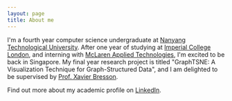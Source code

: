 ```yaml
---
layout: page
title: About me
---
```


<!-- <p class="message">
  Hey there! 
</p> -->

I'm a fourth year computer science undergraduate at [Nanyang Technological University](http://scse.ntu.edu.sg/Pages/Home.aspx). After one year of studying at [Imperial College London](https://www.imperial.ac.uk/study/pg/computing/), and interning with [McLaren Applied Technologies](https://www.mclaren.com/appliedtechnologies/), I'm excited to be back in Singapore. My final year research project is titled "GraphTSNE: A Visualization Technique for Graph-Structured Data", and I am delighted to be supervised by [Prof. Xavier Bresson](http://www.ntu.edu.sg/home/xbresson/). 

Find out more about my academic profile on [LinkedIn](https://www.linkedin.com/in/leow-yao-yang/).
